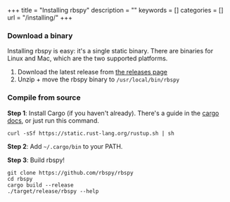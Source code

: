+++
title = "Installing rbspy"
description = ""
keywords = []
categories = []
url = "/installing/"
+++

### Download a binary

Installing rbspy is easy: it's a single static binary. There are binaries for Linux and Mac, which
are the two supported platforms.

1. Download the latest release from [the releases page](https://github.com/rbspy/rbspy/releases)
2. Unzip + move the rbspy binary to `/usr/local/bin/rbspy`

### Compile from source

**Step 1**: Install Cargo (if you haven't already). There's a guide in the [cargo docs](https://doc.rust-lang.org/cargo/getting-started/installation.html), or just run this command.

```
curl -sSf https://static.rust-lang.org/rustup.sh | sh
```

**Step 2**: Add `~/.cargo/bin` to your PATH.

**Step 3**: Build rbspy!

```
git clone https://github.com/rbspy/rbspy
cd rbspy
cargo build --release
./target/release/rbspy --help
```
